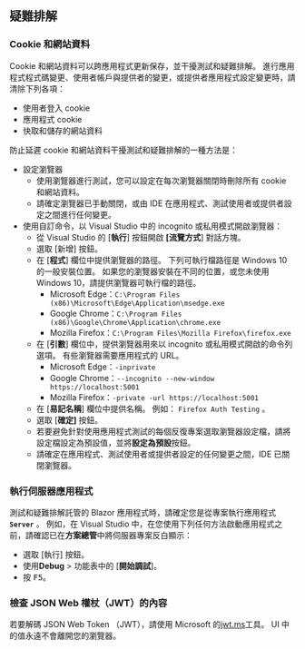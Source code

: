 ## <a name="troubleshoot"></a>疑難排解

### <a name="cookies-and-site-data"></a>Cookie 和網站資料

Cookie 和網站資料可以跨應用程式更新保存，並干擾測試和疑難排解。 進行應用程式程式碼變更、使用者帳戶與提供者的變更，或提供者應用程式設定變更時，請清除下列各項：

* 使用者登入 cookie
* 應用程式 cookie
* 快取和儲存的網站資料

防止延遲 cookie 和網站資料干擾測試和疑難排解的一種方法是：

* 設定瀏覽器
  * 使用瀏覽器進行測試，您可以設定在每次瀏覽器關閉時刪除所有 cookie 和網站資料。
  * 請確定瀏覽器已手動關閉，或由 IDE 在應用程式、測試使用者或提供者設定之間進行任何變更。
* 使用自訂命令，以 Visual Studio 中的 incognito 或私用模式開啟瀏覽器：
  * 從 Visual Studio 的 [**執行**] 按鈕開啟 **[流覽方式**] 對話方塊。
  * 選取 [新增] 按鈕。
  * 在 [**程式**] 欄位中提供瀏覽器的路徑。 下列可執行檔路徑是 Windows 10 的一般安裝位置。 如果您的瀏覽器安裝在不同的位置，或您未使用 Windows 10，請提供瀏覽器可執行檔的路徑。
    * Microsoft Edge：`C:\Program Files (x86)\Microsoft\Edge\Application\msedge.exe`
    * Google Chrome：`C:\Program Files (x86)\Google\Chrome\Application\chrome.exe`
    * Mozilla Firefox：`C:\Program Files\Mozilla Firefox\firefox.exe`
  * 在 [**引數**] 欄位中，提供瀏覽器用來以 incognito 或私用模式開啟的命令列選項。 有些瀏覽器需要應用程式的 URL。
    * Microsoft Edge：`-inprivate`
    * Google Chrome：`--incognito --new-window https://localhost:5001`
    * Mozilla Firefox：`-private -url https://localhost:5001`
  * 在 [**易記名稱**] 欄位中提供名稱。 例如： `Firefox Auth Testing` 。
  * 選取 [**確定]** 按鈕。
  * 若要避免針對使用應用程式測試的每個反復專案選取瀏覽器設定檔，請將設定檔設定為預設值，並將**設定為預設**按鈕。
  * 請確定在應用程式、測試使用者或提供者設定的任何變更之間，IDE 已關閉瀏覽器。

### <a name="run-the-server-app"></a>執行伺服器應用程式

測試和疑難排解託管的 Blazor 應用程式時，請確定您是從專案執行應用程式 **`Server`** 。 例如，在 Visual Studio 中，在您使用下列任何方法啟動應用程式之前，請確認已在**方案總管**中將伺服器專案反白顯示：

* 選取 [執行] 按鈕。
* 使用**Debug**  >  功能表中的 [**開始調試**]。
* 按 <kbd>F5</kbd>。

### <a name="inspect-the-content-of-a-json-web-token-jwt"></a>檢查 JSON Web 權杖（JWT）的內容

若要解碼 JSON Web Token （JWT），請使用 Microsoft 的[jwt.ms](https://jwt.ms/)工具。 UI 中的值永遠不會離開您的瀏覽器。
